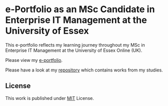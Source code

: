 # e-Portfolio as an MSc Candidate in Enterprise IT Management at the University of Essex

This e-portfolio reflects my learning journey throughout my MSc in Enterprise IT Management at the University of Essex Online (UK).

Please view my [e-portfolio](https://tobizeier.github.io/).

Please have a look at my [repository](https://github.com/TobiZeier/UoEO_MSc_EIM/tree/main) which contains works from my studies.



## License

This work is published under [MIT][mit] License.

[gem]: https://rubygems.org/gems/jekyll-theme-chirpy
[chirpy]: https://github.com/cotes2020/jekyll-theme-chirpy/
[use-template]: https://github.com/cotes2020/chirpy-starter/generate
[CD]: https://en.wikipedia.org/wiki/Continuous_deployment
[mit]: https://github.com/cotes2020/chirpy-starter/blob/master/LICENSE
